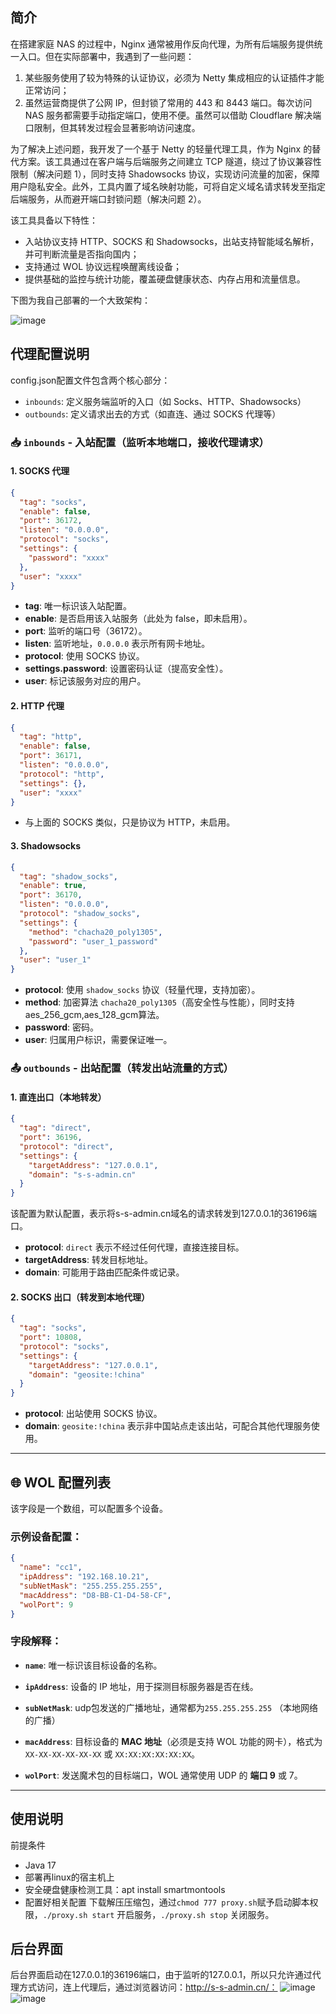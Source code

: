 ## 简介

在搭建家庭 NAS 的过程中，Nginx 通常被用作反向代理，为所有后端服务提供统一入口。但在实际部署中，我遇到了一些问题：

1. 某些服务使用了较为特殊的认证协议，必须为 Netty 集成相应的认证插件才能正常访问；
2. 虽然运营商提供了公网 IP，但封锁了常用的 443 和 8443 端口。每次访问 NAS 服务都需要手动指定端口，使用不便。虽然可以借助 Cloudflare 解决端口限制，但其转发过程会显著影响访问速度。

为了解决上述问题，我开发了一个基于 Netty 的轻量代理工具，作为 Nginx 的替代方案。该工具通过在客户端与后端服务之间建立 TCP 隧道，绕过了协议兼容性限制（解决问题 1），同时支持 Shadowsocks 协议，实现访问流量的加密，保障用户隐私安全。此外，工具内置了域名映射功能，可将自定义域名请求转发至指定后端服务，从而避开端口封锁问题（解决问题 2）。

该工具具备以下特性：

* 入站协议支持 HTTP、SOCKS 和 Shadowsocks，出站支持智能域名解析，并可判断流量是否指向国内；
* 支持通过 WOL 协议远程唤醒离线设备；
* 提供基础的监控与统计功能，覆盖硬盘健康状态、内存占用和流量信息。

下图为我自己部署的一个大致架构：

![image](https://github.com/user-attachments/assets/8a7a57c9-1857-429f-aa15-7bb70dbe2088)

## 代理配置说明
config.json配置文件包含两个核心部分：

* `inbounds`: 定义服务端监听的入口（如 Socks、HTTP、Shadowsocks）
* `outbounds`: 定义请求出去的方式（如直连、通过 SOCKS 代理等）
### 📥 `inbounds` - 入站配置（监听本地端口，接收代理请求）

#### 1. SOCKS 代理

```json
{
  "tag": "socks",
  "enable": false,
  "port": 36172,
  "listen": "0.0.0.0",
  "protocol": "socks",
  "settings": {
    "password": "xxxx"
  },
  "user": "xxxx"
}
```

* **tag**: 唯一标识该入站配置。
* **enable**: 是否启用该入站服务（此处为 false，即未启用）。
* **port**: 监听的端口号（36172）。
* **listen**: 监听地址，`0.0.0.0` 表示所有网卡地址。
* **protocol**: 使用 SOCKS 协议。
* **settings.password**: 设置密码认证（提高安全性）。
* **user**: 标记该服务对应的用户。

#### 2. HTTP 代理

```json
{
  "tag": "http",
  "enable": false,
  "port": 36171,
  "listen": "0.0.0.0",
  "protocol": "http",
  "settings": {},
  "user": "xxxx"
}
```

* 与上面的 SOCKS 类似，只是协议为 HTTP，未启用。

#### 3. Shadowsocks

```json
{
  "tag": "shadow_socks",
  "enable": true,
  "port": 36170,
  "listen": "0.0.0.0",
  "protocol": "shadow_socks",
  "settings": {
    "method": "chacha20_poly1305",
    "password": "user_1_password"
  },
  "user": "user_1"
}
```

* **protocol**: 使用 `shadow_socks` 协议（轻量代理，支持加密）。
* **method**: 加密算法 `chacha20_poly1305`（高安全性与性能），同时支持aes_256_gcm,aes_128_gcm算法。
* **password**: 密码。
* **user**: 归属用户标识，需要保证唯一。


### 📤 `outbounds` - 出站配置（转发出站流量的方式）

#### 1. 直连出口（本地转发）

```json
{
  "tag": "direct",
  "port": 36196,
  "protocol": "direct",
  "settings": {
    "targetAddress": "127.0.0.1",
    "domain": "s-s-admin.cn"
  }
}
```
该配置为默认配置，表示将s-s-admin.cn域名的请求转发到127.0.0.1的36196端口。
* **protocol**: `direct` 表示不经过任何代理，直接连接目标。
* **targetAddress**: 转发目标地址。
* **domain**: 可能用于路由匹配条件或记录。

#### 2. SOCKS 出口（转发到本地代理）

```json
{
  "tag": "socks",
  "port": 10808,
  "protocol": "socks",
  "settings": {
    "targetAddress": "127.0.0.1",
    "domain": "geosite:!china"
  }
}
```

* **protocol**: 出站使用 SOCKS 协议。
* **domain**: `geosite:!china` 表示非中国站点走该出站，可配合其他代理服务使用。

---

## 🌐 WOL 配置列表

该字段是一个数组，可以配置多个设备。

### 示例设备配置：

```json
{
  "name": "cc1",
  "ipAddress": "192.168.10.21",
  "subNetMask": "255.255.255.255",
  "macAddress": "D8-BB-C1-D4-58-CF",
  "wolPort": 9
}
```

### 字段解释：

* **`name`**:
  唯一标识该目标设备的名称。

* **`ipAddress`**:
  设备的 IP 地址，用于探测目标服务器是否在线。

* **`subNetMask`**:
udp包发送的广播地址，通常都为`255.255.255.255` （本地网络的广播）

* **`macAddress`**:
  目标设备的 **MAC 地址**（必须是支持 WOL 功能的网卡），格式为 `XX-XX-XX-XX-XX-XX` 或 `XX:XX:XX:XX:XX:XX`。

* **`wolPort`**:
  发送魔术包的目标端口，WOL 通常使用 UDP 的 **端口 9** 或 7。

---


## 使用说明

前提条件
- Java 17
- 部署再linux的宿主机上
- 安全硬盘健康检测工具：apt install smartmontools
- 配置好相关配置
下载解压压缩包，通过`chmod 777 proxy.sh`赋予启动脚本权限，`./proxy.sh start` 开启服务，`./proxy.sh stop` 关闭服务。

## 后台界面
后台界面启动在127.0.0.1的36196端口，由于监听的127.0.0.1，所以只允许通过代理方式访问，连上代理后，通过浏览器访问：http://s-s-admin.cn/：
![image](https://github.com/user-attachments/assets/f51d3bc2-71b2-4046-b412-4fd19345dee8)
![image](https://github.com/user-attachments/assets/90569b73-2027-45e2-8013-78a25b6f4824)



